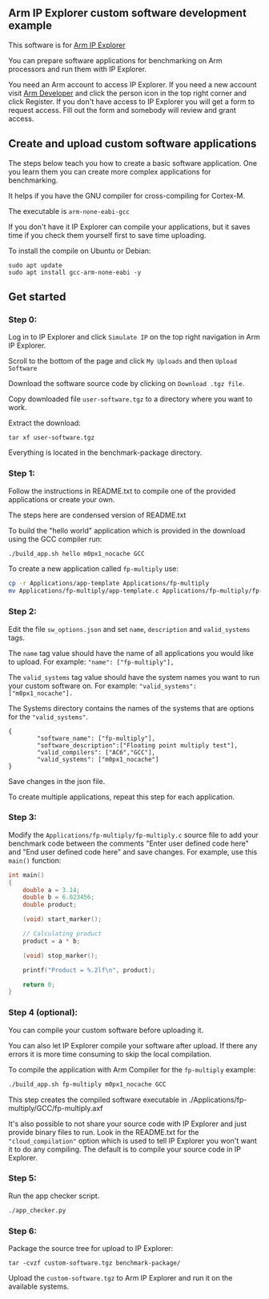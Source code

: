 ## Arm IP Explorer custom software development example

This software is for [Arm IP Explorer](https://ipexplorer.arm.com)

You can prepare software applications for benchmarking on Arm processors and run them with IP Explorer.

You need an Arm account to access IP Explorer. If you need a new account visit [Arm Developer](https://developer.arm.com) and click the person icon in the top right corner and click Register. If you don't have access to IP Explorer you will get a form to request access. Fill out the form and somebody will review and grant access. 

## Create and upload custom software applications

The steps below teach you how to create a basic software application. One you learn them you can create more complex applications for benchmarking.

It helps if you have the GNU compiler for cross-compiling for Cortex-M. 

The executable is `arm-none-eabi-gcc`

If you don't have it IP Explorer can compile your applications, but it saves time if you check them yourself first to save time uploading.

To install the compile on Ubuntu or Debian:

```console
sudo apt update
sudo apt install gcc-arm-none-eabi -y
```

## Get started

### Step 0:

Log in to IP Explorer and click `Simulate IP` on the top right navigation in Arm IP Explorer.

Scroll to the bottom of the page and click `My Uploads` and then `Upload Software`

Download the software source code by clicking on `Download .tgz file`.

Copy downloaded file `user-software.tgz` to a directory where you want to work.

Extract the download:

```console
tar xf user-software.tgz
```

Everything is located in the benchmark-package directory.


### Step 1: 

Follow the instructions in README.txt to compile one of the provided applications or create your own. 

The steps here are condensed version of README.txt

To build the "hello world" application which is provided in the download using the GCC compiler run:

```bash
./build_app.sh hello m0px1_nocache GCC
```

To create a new application called `fp-multiply` use:

```bash
cp -r Applications/app-template Applications/fp-multiply
mv Applications/fp-multiply/app-template.c Applications/fp-multiply/fp-multiply.c
```

### Step 2: 

Edit the file `sw_options.json` and set `name`, `description` and `valid_systems` tags.

The `name` tag value should have the name of all applications you would like to upload. For example: `"name": ["fp-multiply"],`

The `valid_systems` tag value should have the system names you want to run your custom software on. For example: `"valid_systems": ["m0px1_nocache"].`

The Systems directory contains the names of the systems that are options for the `"valid_systems"`. 

```
{
        "software_name": ["fp-multiply"],
        "software_description":["Floating point multiply test"],
        "valid_compilers": ["AC6","GCC"],
        "valid_systems": ["m0px1_nocache"]
}
```

Save changes in the json file.

To create multiple applications, repeat this step for each application.

### Step 3:

Modify the `Applications/fp-multiply/fp-multiply.c` source file to add your benchmark code between the comments "Enter user defined code here" and "End user defined code here" and save changes. For example, use this `main()` function:

```c
int main()
{
    double a = 3.14;
    double b = 6.023456;
    double product;

    (void) start_marker();

    // Calculating product
    product = a * b;

    (void) stop_marker();

    printf("Product = %.2lf\n", product);

    return 0;
}
```

### Step 4 (optional): 

You can compile your custom software before uploading it. 

You can also let IP Explorer compile your software after upload. If there any errors it is more time consuming to skip the local compilation.

To compile the application with Arm Compiler for the `fp-multiply` example:

```bash
./build_app.sh fp-multiply m0px1_nocache GCC
```
  
This step creates the compiled software executable in ./Applications/fp-multiply/GCC/fp-multiply.axf

It's also possible to not share your source code with IP Explorer and just provide binary files to run. Look in the README.txt for the `"cloud_compilation"` option which is used to tell IP Explorer you won't want it to do any compiling. The default is to compile your source code in IP Explorer.

### Step 5: 

Run the app checker script.

```bash
./app_checker.py
```

### Step 6: 

Package the source tree for upload to IP Explorer:

```console
tar -cvzf custom-software.tgz benchmark-package/
```

Upload the `custom-software.tgz` to Arm IP Explorer and run it on the available systems. 
